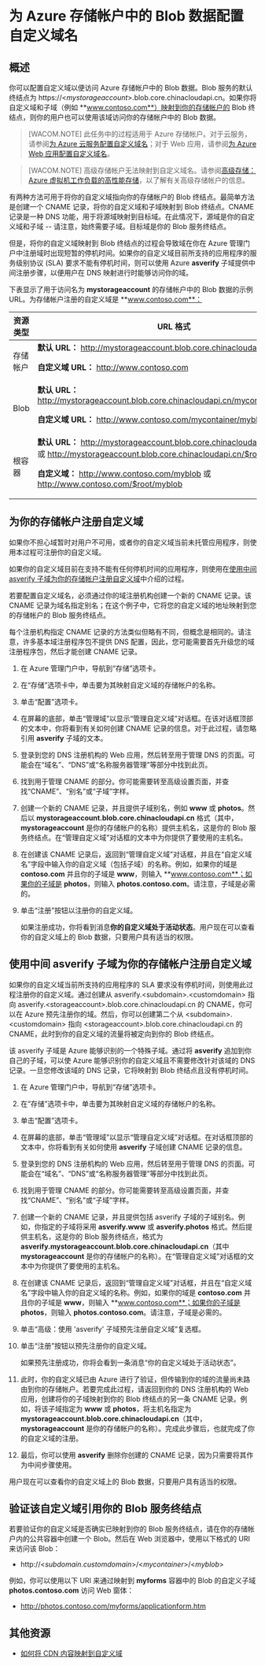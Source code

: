<properties 
	pageTitle="配置存储帐户中 Blob 数据的域名 | Windows Azure" 
	description="了解如何配置自定义域以便访问 Azure 存储帐户中的 Blob 数据。" 
	services="storage" 
	documentationCenter="" 
	authors="tamram" 
	manager="adinah" 
	editor=""/>

<tags 
	ms.service="storage" 
	ms.date="06/18/2015" 
	wacn.date="01/21/2016"/>



# 为 Azure 存储帐户中的 Blob 数据配置自定义域名

## 概述

你可以配置自定义域以便访问 Azure 存储帐户中的 Blob 数据。Blob 服务的默认终结点为 https://<*mystorageaccount*>.blob.core.chinacloudapi.cn。如果你将自定义域和子域（例如 **www.contoso.com**）映射到你的存储帐户的 Blob 终结点，则你的用户也可以使用该域访问你的存储帐户中的 Blob 数据。


> [WACOM.NOTE]	此任务中的过程适用于 Azure 存储帐户。对于云服务，请参阅<a href = "/documentation/articles/cloud-services-custom-domain-name/">为 Azure 云服务配置自定义域名</a>；对于 Web 应用，请参阅<a href="/documentation/articles/web-sites-custom-domain-name/">为 Azure Web 应用配置自定义域名</a>。 

> [WACOM.NOTE]	高级存储帐户无法映射到自定义域名。请参阅[高级存储：Azure 虚拟机工作负载的高性能存储](/zh-cn/documentation/articles/storage-premium-storage-preview-portal)，以了解有关高级存储帐户的信息。

有两种方法可用于将你的自定义域指向你的存储帐户的 Blob 终结点。最简单方法是创建一个 CNAME 记录，将你的自定义域和子域映射到 Blob 终结点。CNAME 记录是一种 DNS 功能，用于将源域映射到目标域。在此情况下，源域是你的自定义域和子域 -- 请注意，始终需要子域。目标域是你的 Blob 服务终结点。

但是，将你的自定义域映射到 Blob 终结点的过程会导致域在你在 Azure 管理门户中注册域时出现短暂的停机时间。如果你的自定义域目前所支持的应用程序的服务级别协议 (SLA) 要求不能有停机时间，则可以使用 Azure **asverify** 子域提供中间注册步骤，以便用户在 DNS 映射进行时能够访问你的域。

下表显示了用于访问名为 **mystorageaccount** 的存储帐户中的 Blob 数据的示例 URL。为存储帐户注册的自定义域是 **www.contoso.com**：

资源类型|URL 格式
---|---
存储帐户|**默认 URL：** http://mystorageaccount.blob.core.chinacloudapi.cn<p>**自定义域 URL：** http://www.contoso.com</td>
Blob|**默认 URL：** http://mystorageaccount.blob.core.chinacloudapi.cn/mycontainer/myblob<p>**自定义域 URL：** http://www.contoso.com/mycontainer/myblob
根容器|**默认 URL：** http://mystorageaccount.blob.core.chinacloudapi.cn/myblob 或 http://mystorageaccount.blob.core.chinacloudapi.cn/$root/myblob<p>**自定义域：** http://www.contoso.com/myblob 或 http://www.contoso.com/$root/myblob

## 为你的存储帐户注册自定义域

如果你不担心域暂时对用户不可用，或者你的自定义域当前未托管应用程序，则使用本过程可注册你的自定义域。

如果你的自定义域目前在支持不能有任何停机时间的应用程序，则使用在<a href="#register-asverify">使用中间 asverify 子域为你的存储帐户注册自定义域</a>中介绍的过程。

若要配置自定义域名，必须通过你的域注册机构创建一个新的 CNAME 记录。该 CNAME 记录为域名指定别名；在这个例子中，它将您的自定义域的地址映射到您的存储帐户的 Blob 服务终结点。

每个注册机构指定 CNAME 记录的方法类似但略有不同，但概念是相同的。请注意，许多基本域注册程序包不提供 DNS 配置，因此，您可能需要首先升级您的域注册程序包，然后才能创建 CNAME 记录。 

1.  在 Azure 管理门户中，导航到“存储”选项卡。

2.  在“存储”选项卡中，单击要为其映射自定义域的存储帐户的名称。

3.  单击“配置”选项卡。

4.  在屏幕的底部，单击“管理域”以显示“管理自定义域”对话框。在该对话框顶部的文本中，你将看到有关如何创建 CNAME 记录的信息。对于此过程，请忽略引用 **asverify** 子域的文本。

5.  登录到您的 DNS 注册机构的 Web 应用，然后转至用于管理 DNS 的页面。可能会在“域名”、“DNS”或“名称服务器管理”等部分中找到此页。

6.  找到用于管理 CNAME 的部分。你可能需要转至高级设置页面，并查找“CNAME”、“别名”或“子域”字样。

7.  创建一个新的 CNAME 记录，并且提供子域别名，例如 **www** 或 **photos**。然后以 **mystorageaccount.blob.core.chinacloudapi.cn** 格式（其中，**mystorageaccount** 是你的存储帐户的名称）提供主机名，这是你的 Blob 服务终结点。在“管理自定义域”对话框的文本中为你提供了要使用的主机名。

8.  在创建该 CNAME 记录后，返回到“管理自定义域”对话框，并且在“自定义域名”字段中输入你的自定义域（包括子域）的名称。例如，如果你的域是 **contoso.com** 并且你的子域是 **www**，则输入 **www.contoso.com**；如果你的子域是 **photos**，则输入 **photos.contoso.com**。请注意，子域是必需的。

9. 单击“注册”按钮以注册你的自定义域。

	如果注册成功，你将看到消息**你的自定义域处于活动状态**。用户现在可以查看你的自定义域上的 Blob 数据，只要用户具有适当的权限。

## 使用中间 asverify 子域为你的存储帐户注册自定义域

如果你的自定义域当前所支持的应用程序的 SLA 要求没有停机时间，则使用此过程注册你的自定义域。通过创建从 asverify.&lt;subdomain&gt;.&lt;customdomain&gt; 指向 asverify.&lt;storageaccount&gt;.blob.core.chinacloudapi.cn 的 CNAME，你可以在 Azure 预先注册你的域。然后，你可以创建第二个从 &lt;subdomain&gt;.&lt;customdomain&gt; 指向 &lt;storageaccount&gt;.blob.core.chinacloudapi.cn 的 CNAME，此时到你的自定义域的流量将被定向到你的 Blob 终结点。

该 asverify 子域是 Azure 能够识别的一个特殊子域。通过将 **asverify** 追加到你自己的子域，可以使 Azure 能够识别你的自定义域且不需要修改针对该域的 DNS 记录。一旦您修改该域的 DNS 记录，它将映射到 Blob 终结点且没有停机时间。

1.  在 Azure 管理门户中，导航到“存储”选项卡。

2.  在“存储”选项卡中，单击要为其映射自定义域的存储帐户的名称。

3.  单击“配置”选项卡。

4.  在屏幕的底部，单击“管理域”以显示“管理自定义域”对话框。在对话框顶部的文本中，你将看到有关如何使用 **asverify** 子域创建 CNAME 记录的信息。

5.  登录到您的 DNS 注册机构的 Web 应用，然后转至用于管理 DNS 的页面。可能会在“域名”、“DNS”或“名称服务器管理”等部分中找到此页。

6.  找到用于管理 CNAME 的部分。你可能需要转至高级设置页面，并查找“CNAME”、“别名”或“子域”字样。

7.  创建一个新的 CNAME 记录，并且提供包括 asverify 子域的子域别名。例如，你指定的子域将采用 **asverify.www** 或 **asverify.photos** 格式。然后提供主机名，这是你的 Blob 服务终结点，格式为 **asverify.mystorageaccount.blob.core.chinacloudapi.cn**（其中 **mystorageaccount** 是你的存储帐户的名称）。在“管理自定义域”对话框的文本中为你提供了要使用的主机名。

8.  在创建该 CNAME 记录后，返回到“管理自定义域”对话框，并且在“自定义域名”字段中输入你的自定义域的名称。例如，如果你的域是 **contoso.com** 并且你的子域是 **www**，则输入 **www.contoso.com**；如果你的子域是 **photos**，则输入 **photos.contoso.com**。请注意，子域是必需的。

9.	单击“高级：使用 'asverify' 子域预先注册自定义域”复选框。

10. 单击“注册”按钮以预先注册你的自定义域。

	如果预先注册成功，你将会看到一条消息“你的自定义域处于活动状态”。

11. 此时，你的自定义域已由 Azure 进行了验证，但传输到你的域的流量尚未路由到你的存储帐户。若要完成此过程，请返回到你的 DNS 注册机构的 Web 应用，创建将你的子域映射到你的 Blob 终结点的另一条 CNAME 记录。例如，将该子域指定为 **www** 或 **photos**，将主机名指定为 **mystorageaccount.blob.core.chinacloudapi.cn**（其中，**mystorageaccount** 是你的存储帐户的名称）。完成此步骤后，也就完成了你的自定义域的注册。

12. 最后，你可以使用 **asverify** 删除你创建的 CNAME 记录，因为只需要将其作为中间步骤使用。

用户现在可以查看你的自定义域上的 Blob 数据，只要用户具有适当的权限。

## 验证该自定义域引用你的 Blob 服务终结点

若要验证你的自定义域是否确实已映射到你的 Blob 服务终结点，请在你的存储帐户内的公共容器中创建一个 Blob。然后在 Web 浏览器中，使用以下格式的 URI 来访问该 Blob：

-   http://<*subdomain.customdomain*>/<*mycontainer*>/<*myblob*>

例如，你可以使用以下 URI 来通过映射到 **myforms** 容器中的 Blob 的自定义子域 **photos.contoso.com** 访问 Web 窗体：

-   http://photos.contoso.com/myforms/applicationform.htm

## 其他资源
-   <a href="http://msdn.microsoft.com/zh-cn/library/azure/gg680307.aspx">如何将 CDN 内容映射到自定义域</a>
 

<!---HONumber=70-->